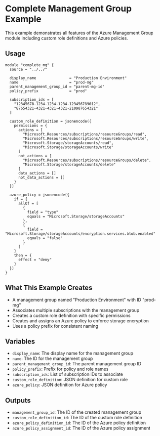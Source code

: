 # Complete Management Group Example

This example demonstrates all features of the Azure Management Group module including custom role definitions and Azure policies.

## Usage

```hcl
module "complete_mg" {
  source = "../../"
  
  display_name               = "Production Environment"
  name                       = "prod-mg"
  parent_management_group_id = "parent-mg-id"
  policy_prefix              = "prod"
  
  subscription_ids = [
    "12345678-1234-1234-1234-123456789012",
    "87654321-4321-4321-4321-210987654321"
  ]
  
  custom_role_definition = jsonencode({
    permissions = {
      actions = [
        "Microsoft.Resources/subscriptions/resourceGroups/read",
        "Microsoft.Resources/subscriptions/resourceGroups/write",
        "Microsoft.Storage/storageAccounts/read",
        "Microsoft.Storage/storageAccounts/write"
      ]
      not_actions = [
        "Microsoft.Resources/subscriptions/resourceGroups/delete",
        "Microsoft.Storage/storageAccounts/delete"
      ]
      data_actions = []
      not_data_actions = []
    }
  })
  
  azure_policy = jsonencode({
    if = {
      allOf = [
        {
          field = "type"
          equals = "Microsoft.Storage/storageAccounts"
        },
        {
          field = "Microsoft.Storage/storageAccounts/encryption.services.blob.enabled"
          equals = "false"
        }
      ]
    }
    then = {
      effect = "deny"
    }
  })
}
```

## What This Example Creates

- A management group named "Production Environment" with ID "prod-mg"
- Associates multiple subscriptions with the management group
- Creates a custom role definition with specific permissions
- Creates and assigns an Azure policy to enforce storage encryption
- Uses a policy prefix for consistent naming

## Variables

- `display_name`: The display name for the management group
- `name`: The ID for the management group
- `parent_management_group_id`: The parent management group ID
- `policy_prefix`: Prefix for policy and role names
- `subscription_ids`: List of subscription IDs to associate
- `custom_role_definition`: JSON definition for custom role
- `azure_policy`: JSON definition for Azure policy

## Outputs

- `management_group_id`: The ID of the created management group
- `custom_role_definition_id`: The ID of the custom role definition
- `azure_policy_definition_id`: The ID of the Azure policy definition
- `azure_policy_assignment_id`: The ID of the Azure policy assignment